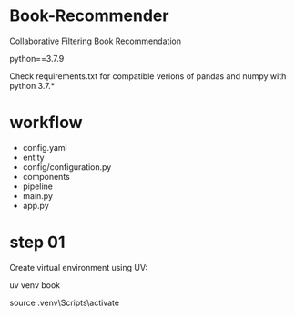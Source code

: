 # Book-Recommender
Collaborative Filtering Book Recommendation

python==3.7.9

Check requirements.txt for compatible verions of pandas and numpy with python 3.7.*

# workflow

- config.yaml
- entity
- config/configuration.py
- components
- pipeline
- main.py
- app.py

# step 01

Create virtual environment using UV:

uv venv book

source .venv\Scripts\activate

